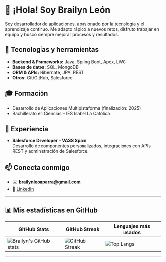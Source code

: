 # 👋 ¡Hola! Soy Brailyn León

Soy desarrollador de aplicaciones, apasionado por la tecnología y el aprendizaje continuo. Me adapto rápido a nuevos retos, disfruto trabajar en equipo y busco siempre mejorar procesos y resultados.  

## 🚀 Tecnologías y herramientas
- **Backend & Frameworks:** Java, Spring Boot, Apex, LWC  
- **Bases de datos:** SQL, MongoDB  
- **ORM & APIs:** Hibernate, JPA, REST  
- **Otros:** Git/GitHub, Salesforce  

## 🎓 Formación
- Desarrollo de Aplicaciones Multiplataforma (finalización: 2025)  
- Bachillerato en Ciencias – IES Isabel La Católica  

## 💼 Experiencia
- **Salesforce Developer – VASS Spain**  
  Desarrollo de componentes personalizados, integraciones con APIs REST y administración de Salesforce.  

## 📫 Conecta conmigo
- ✉️ **brailynleonparra@gmail.com**  
- 🔗 [LinkedIn](https://www.linkedin.com/in/brailyn-leon-parra-18a425336)  

---

## 📊 Mis estadísticas en GitHub

<div align="center">

| GitHub Stats | GitHub Streak | Lenguajes más usados |
| --- | --- | --- |
| ![Brailyn's GitHub stats](https://github-readme-stats.vercel.app/api?username=Brailynlp&show_icons=true&theme=tokyonight) | ![GitHub Streak](https://github-readme-streak-stats-eight.vercel.app?user=Brailynlp&theme=tokyonight) | ![Top Langs](https://github-readme-stats.vercel.app/api/top-langs/?username=Brailynlp&layout=compact&theme=tokyonight) |

</div>

---
